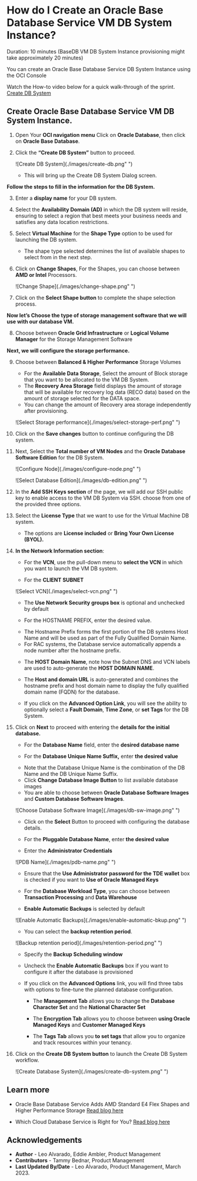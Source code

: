 # How do I Create an Oracle Base Database Service VM DB System Instance?
Duration: 10 minutes (BaseDB VM DB System Instance provisioning might take approximately 20 minutes)

You can create an Oracle Base Database Service DB System Instance using the OCI Console

Watch the How-to video below for a quick walk-through of the sprint.
[Create DB System](youtube:_GwZYPRwLV8)
 
## Create Oracle Base Database Service VM DB System Instance.

1. Open Your **OCI navigation menu** Click on **Oracle Database**, then click on **Oracle Base Database**.

2.	Click the **“Create DB System”** button to proceed.

    ![Create DB System](./images/create-db.png" ")

    * This will bring up the Create DB System Dialog screen.

**Follow the steps to fill in the information for the DB System.**

3.	Enter a **display name** for your DB system.

4.	Select the **Availability Domain (AD)** in which the DB system will reside, ensuring to select a region that best meets your business needs and satisfies any data location restrictions.

5.	Select **Virtual Machine** for the **Shape Type** option to be used for launching the DB system.

      * The shape type selected determines the list of available shapes to select from in the next step.

6.	Click on **Change Shapes**, For the Shapes, you can choose between **AMD or Intel** Processors.

    ![Change Shape](./images/change-shape.png" ")

7.	Click on the **Select Shape button** to complete the shape selection process.


**Now let’s Choose the type of storage management software that we will use with our database VM.**

8.	Choose between **Oracle Grid Infrastructure** or **Logical Volume Manager** for the Storage Management Software

**Next, we will configure the storage performance.**

9.	Choose between **Balanced & Higher Performance** Storage Volumes

    * For the **Available Data Storage**, Select the amount of Block storage that you want to be allocated to the VM DB System.
    * The **Recovery Area Storage** field displays the amount of storage that will be available for recovery log data (RECO data) based on the amount of storage selected for the DATA space.
    * You can change the amount of Recovery area storage independently after provisioning.

    ![Select Storage performance](./images/select-storage-perf.png" ")

10.	Click on the **Save changes** button to continue configuring the DB system.

11.	Next, Select the **Total number of VM Nodes** and the **Oracle Database Software Edition** for the DB System.

    ![Configure Node](./images/configure-node.png" ")

    ![Select Database Edition](./images/db-edition.png" ")

12.	In the **Add SSH Keys section** of the page, we will add our SSH public key to enable access to the VM DB System via SSH. choose from one of the provided three options.

13.	Select the **License Type** that we want to use for the Virtual Machine DB system.

      * The options are **License included** or **Bring Your Own License (BYOL).**


14.	**In the Network Information section**:

    -	For the **VCN**, use the pull-down menu to **select the VCN** in which you want to launch the VM DB system.

    -	For the **CLIENT SUBNET**

    ![Select VCN](./images/select-vcn.png" ")

    -	The **Use Network Security groups box** is optional and unchecked by default

    -	For the HOSTNAME PREFIX, enter the desired value.

      * The Hostname Prefix forms the first portion of the DB systems Host Name and will be used as part of the Fully Qualified Domain Name.
      * For RAC systems, the Database service automatically appends a node number after the hostname prefix.

    -	The **HOST Domain Name**, note how the Subnet DNS and VCN labels are used to auto-generate the **HOST DOMAIN NAME**.

    -	The **Host and domain URL** is auto-generated and combines the hostname prefix and host domain name to display the fully qualified domain name (FQDN) for the database.

    * If you click on the **Advanced Option Link**, you will see the ability to optionally select a **Fault Domain**, **Time Zone**, or **set Tags** for the DB System.

15.	Click on **Next** to proceed with entering the **details for the initial database.**

    -	For the **Database Name** field, enter the **desired database name**  

    -	For the **Database Unique Name Suffix,** enter **the desired value**

      * Note that the Database Unique Name is the combination of the DB Name and the DB Unique Name Suffix.

    -  Click **Change Database Image Button** to list available database images

      * You are able to choose between **Oracle Database Software Images** and **Custom Database Software Images**.

    ![Choose Database Software Image](./images/db-sw-image.png" ")

      * Click on the **Select** Button to proceed with configuring the database details.


    -  For the **Pluggable Database Name**, enter **the desired value**

    -  Enter the **Administrator Credentials**

    ![PDB Name](./images/pdb-name.png" ")

      * Ensure that the **Use Administrator password for the TDE wallet** box is checked if you want to **Use of Oracle Managed Keys**

    -  For the **Database Workload Type**, you can choose between **Transaction Processing** and **Data Warehouse**

    -  **Enable Automatic  Backups** is selected by default

    ![Enable Automatic Backups](./images/enable-automatic-bkup.png" ")

      *	You can select the **backup retention period**.

    ![Backup retention period](./images/retention-period.png" ")

      *	Specify the **Backup Scheduling window**

      *	Uncheck the **Enable Automatic Backups** box if you want to configure it after the database is provisioned

    - If you click on the **Advanced Options** link, you will find three tabs with options to fine-tune the planned database configuration.

      *	The **Management Tab** allows you to change the **Database Character Set** and the **National Character Set**

      *	The **Encryption Tab** allows you to choose between **using Oracle Managed Keys** and **Customer Managed Keys**

      *	The **Tags Tab** allows you **to set tags** that allow you to organize and track resources within your tenancy.

16.	Click on the **Create DB System button** to launch the Create DB System workflow.

      ![Create Database System](./images/create-db-system.png" ")

## Learn more

* Oracle Base Database Service Adds AMD Standard E4 Flex Shapes and Higher Performance Storage  [Read blog here](https://blogs.oracle.com/database/post/oracle-base-database-service-adds-amd-standard-e4-flex-shapes-and-higher-performance-storage)

* Which Cloud Database Service is Right for You? [Read blog here](https://blogs.oracle.com/database/post/cloud-database-services-for-every-workload)

## Acknowledgements
* **Author** - Leo Alvarado, Eddie Ambler, Product Management
* **Contributors** -  Tammy Bednar, Product Management
* **Last Updated By/Date** - Leo Alvarado, Product Management, March 2023.
